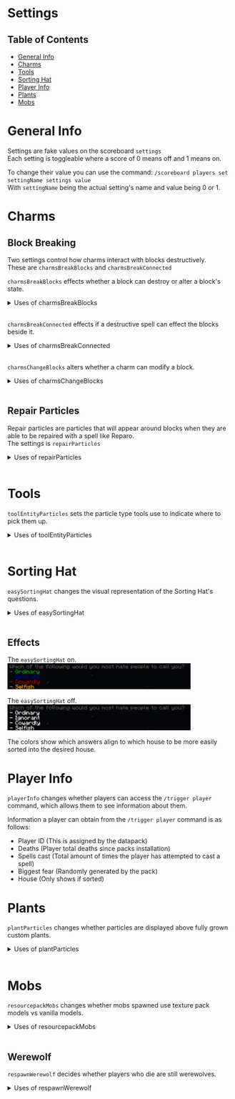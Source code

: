 # Settings

## Table of Contents
- [General Info](#general-info)
- [Charms](#charms)
- [Tools](#tools)
- [Sorting Hat](#sorting-hat)
- [Player Info](#player-info)
- [Plants](#plants)
- [Mobs](#mobs)


# General Info

Settings are fake values on the scoreboard `settings`  
Each setting is toggleable where a score of 0 means off and 1 means on.  

To change their value you can use the command: `/scoreboard players set settingName settings value`  
With `settingName` being the actual setting's name and value being 0 or 1.

# Charms

## Block Breaking
Two settings control how charms interact with blocks destructively.  
These are `charmsBreakBlocks` and `charmsBreakConnected`  

`charmsBreakBlocks` effects whether a block can destroy or alter a block's state.

<details>
<summary>Uses of charmsBreakBlocks</summary>

| Name           | Function Name                        | File Dir                                                  |
| -------------- | ------------------------------------ | --------------------------------------------------------- |
| Finestra Spell | hp:spells/f/finestra_spell/shatter   | hp/functions/spells/f/finestra_spell/shatter.mcfunction   |
| Gouging Spell  | hp:spells/g/gouging_spell/raycast    | hp/functions/spells/g/gouging_spell/raycast.mcfunction    |
| Severing Charm | hp:spells/s/severing_charm/hit_block | hp/functions/spells/s/severing_charm/hit_block.mcfunction |

</details><br>

`charmsBreakConnected` effects if a destructive spell can effect the blocks beside it.

<details>
<summary>Uses of charmsBreakConnected</summary>

| Name           | Function Name                      | File Dir                                                |
| -------------- | ---------------------------------- | ------------------------------------------------------- |
| Finestra Spell | hp:spells/f/finestra_spell/shatter | hp/functions/spells/f/finestra_spell/shatter.mcfunction |

</details><br>

`charmsChangeBlocks` alters whether a charm can modify a block.

<details>
<summary>Uses of charmsChangeBlocks</summary>

| Name              | Function Name                         | File Dir                                                   |
| ----------------- | ------------------------------------- | ---------------------------------------------------------- |
| Cleaning Charm    | hp:spells/c/cleaning_charm/raycast    | hp/functions/spells/c/cleaning_charm/raycast.mcfunction    |
| Fire Making Spell | hp:spells/f/fire-making_spell/raycast | hp/functions/spells/f/fire-making_spell/raycast.mcfunction |
| Gouging Spell     | hp:spells/g/gouging_spell/raycast     | hp/functions/spells/g/gouging_spell/raycast.mcfunction     |

</details><br>

## Repair Particles

Repair particles are particles that will appear around blocks when they are able to be repaired with a spell like Reparo.  
The settings is `repairParticles`  

<details>
<summary>Uses of repairParticles</summary>

| Name           | Function Name                           | File Dir                                                     |
| -------------- | --------------------------------------- | ------------------------------------------------------------ |
| Spell Entities | hp:spells/\_entities/mending_charm/main | hp/functions/spells/\_entities/mending_charm/main.mcfunction |

</details><br>

# Tools

`toolEntityParticles` sets the particle type tools use to indicate where to pick them up.

<details>
<summary>Uses of toolEntityParticles</summary>

| Name            | Function Name                 | File Dir                                           |
| --------------- | ----------------------------- | -------------------------------------------------- |
| Cauldron        | hp:entities/cauldron/main     | hp/functions/entities/cauldron/main.mcfunction     |
| Mortar & Pestle | hp:entities/mortarpestle/main | hp/functions/entities/mortarpestle/main.mcfunction |
| Scales          | hp:entities/scales/update     | hp/functions/entities/scales/update.mcfunction     |

</details><br>

# Sorting Hat

`easySortingHat` changes the visual representation of the Sorting Hat's questions.

<details>
<summary>Uses of easySortingHat</summary>

| Name      | Function Name                        | File Dir                                                  |
| --------- | ------------------------------------ | --------------------------------------------------------- |
| Questions | hp:sorting_hat/questions/question_1  | hp/functions/sorting_hat/questions/question_1.mcfunction  |
|           | hp:sorting_hat/questions/question_2  | hp/functions/sorting_hat/questions/question_2.mcfunction  |
|           | hp:sorting_hat/questions/question_3  | hp/functions/sorting_hat/questions/question_3.mcfunction  |
|           | hp:sorting_hat/questions/question_4  | hp/functions/sorting_hat/questions/question_4.mcfunction  |
|           | hp:sorting_hat/questions/question_5  | hp/functions/sorting_hat/questions/question_5.mcfunction  |
|           | hp:sorting_hat/questions/question_6  | hp/functions/sorting_hat/questions/question_6.mcfunction  |
|           | hp:sorting_hat/questions/question_7  | hp/functions/sorting_hat/questions/question_7.mcfunction  |
|           | hp:sorting_hat/questions/question_8  | hp/functions/sorting_hat/questions/question_8.mcfunction  |
|           | hp:sorting_hat/questions/question_9  | hp/functions/sorting_hat/questions/question_9.mcfunction  |
|           | hp:sorting_hat/questions/question_10 | hp/functions/sorting_hat/questions/question_10.mcfunction |
|           | hp:sorting_hat/questions/question_11 | hp/functions/sorting_hat/questions/question_11.mcfunction |
|           | hp:sorting_hat/questions/question_12 | hp/functions/sorting_hat/questions/question_12.mcfunction |
|           | hp:sorting_hat/questions/question_13 | hp/functions/sorting_hat/questions/question_13.mcfunction |
|           | hp:sorting_hat/questions/question_14 | hp/functions/sorting_hat/questions/question_14.mcfunction |
|           | hp:sorting_hat/questions/question_15 | hp/functions/sorting_hat/questions/question_15.mcfunction |
|           | hp:sorting_hat/questions/question_16 | hp/functions/sorting_hat/questions/question_16.mcfunction |
|           | hp:sorting_hat/questions/question_17 | hp/functions/sorting_hat/questions/question_17.mcfunction |
|           | hp:sorting_hat/questions/question_18 | hp/functions/sorting_hat/questions/question_18.mcfunction |
|           | hp:sorting_hat/questions/question_19 | hp/functions/sorting_hat/questions/question_19.mcfunction |
|           | hp:sorting_hat/questions/question_20 | hp/functions/sorting_hat/questions/question_20.mcfunction |
|           | hp:sorting_hat/questions/question_21 | hp/functions/sorting_hat/questions/question_21.mcfunction |
|           | hp:sorting_hat/questions/question_22 | hp/functions/sorting_hat/questions/question_22.mcfunction |
|           | hp:sorting_hat/questions/question_23 | hp/functions/sorting_hat/questions/question_23.mcfunction |
|           | hp:sorting_hat/questions/question_24 | hp/functions/sorting_hat/questions/question_24.mcfunction |
|           | hp:sorting_hat/questions/question_25 | hp/functions/sorting_hat/questions/question_25.mcfunction |
|           | hp:sorting_hat/questions/question_26 | hp/functions/sorting_hat/questions/question_26.mcfunction |
|           | hp:sorting_hat/questions/question_27 | hp/functions/sorting_hat/questions/question_27.mcfunction |

</details><br>

## Effects

The `easySortingHat` on.  
<img title="easySortingHat On" src="./assets/easySortingHatOn.png" alt="easySortingHatOn" width="410" height="58" />

The `easySortingHat` off.  
<img title="easySortingHat Off" src="./assets/easySortingHatOff.png" alt="easySortingHatOff" width="410" height="58" />

The colors show which answers align to which house to be more easily sorted into the desired house.

# Player Info

`playerInfo` changes whether players can access the `/trigger player` command, which allows them to see information about them.  

Information a player can obtain from the `/trigger player` command is as follows:

- Player ID (This is assigned by the datapack)
- Deaths (Player total deaths since packs installation)
- Spells cast (Total amount of times the player has attempted to cast a spell)
- Biggest fear (Randomly generated by the pack)
- House (Only shows if sorted)

# Plants

`plantParticles` changes whether particles are displayed above fully grown custom plants.

<details>
<summary>Uses of plantParticles</summary>

| Name           | Function Name  | File Dir                            |
| -------------- | -------------- | ----------------------------------- |
| Spell Entities | hp:plants/main | hp/functions/plants/main.mcfunction |

</details><br>

# Mobs

`resourcepackMobs` changes whether mobs spawned use texture pack models vs vanilla models.

<details>
<summary>Uses of resourcepackMobs</summary>

| Name                  | Function Name                                   | File Dir                                                             |
| --------------------- | ----------------------------------------------- | -------------------------------------------------------------------- |
| Morph Teleport        | hp:animagus/morph/tp                            | hp/functions/animagus/morph/tp.mcfunction                            |
| Animagus Cardinal     | hp:animagus/morph/summon/bird/cardinal          | hp/functions/animagus/morph/summon/bird/cardinal.mcfunction          |
| Animagus Crow         | hp:animagus/morph/summon/bird/crow              | hp/functions/animagus/morph/summon/bird/crow.mcfunction              |
| Animagus Duck         | hp:animagus/morph/summon/bird/duck              | hp/functions/animagus/morph/summon/bird/duck.mcfunction              |
| Animagus Falcon       | hp:animagus/morph/summon/bird/falcon            | hp/functions/animagus/morph/summon/bird/falcon.mcfunction            |
| Animagus Pigeon       | hp:animagus/morph/summon/bird/pigeon            | hp/functions/animagus/morph/summon/bird/pigeon.mcfunction            |
| Animagus Monarch      | hp:animagus/morph/summon/butterfly/monarch      | hp/functions/animagus/morph/summon/butterfly/monarch.mcfunction      |
| Animagus Ornithoptera | hp:animagus/morph/summon/butterfly/ornithoptera | hp/functions/animagus/morph/summon/butterfly/ornithoptera.mcfunction |
| Animagus Postman      | hp:animagus/morph/summon/butterfly/postman      | hp/functions/animagus/morph/summon/butterfly/postman.mcfunction      |
| Animagus Ulysses      | hp:animagus/morph/summon/butterfly/ulysses      | hp/functions/animagus/morph/summon/butterfly/ulysses.mcfunction      |
| Animagus Doe          | hp:animagus/morph/summon/deer/doe               | hp/functions/animagus/morph/summon/deer/doe.mcfunction               |
| Animagus Stag         | hp:animagus/morph/summon/deer/stag              | hp/functions/animagus/morph/summon/deer/stag.mcfunction              |
| Werewolf Summon       | hp:werewolf/summon                              | hp/functions/werewolf/summon/mcfunction                              |

</details><br>

## Werewolf

`respawnWerewolf` decides whether players who die are still werewolves.

<details>
<summary>Uses of respawnWerewolf</summary>

| Name           | Function Name    | File Dir                              |
| -------------- | ---------------- | ------------------------------------- |
| Werewolf Dies  | hp:werewolf/dies | hp/functions/werewolf/dies.mcfunction |

</details><br>